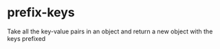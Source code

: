 # prefix-keys
Take all the key-value pairs in an object and return a new object with the keys prefixed
